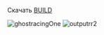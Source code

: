 Скачать [BUILD](https://github.com/neosab3r/RacingGhostReplay/releases/tag/v1.0.0)

![ghostracingOne](https://github.com/user-attachments/assets/a3be705b-0a59-4010-a41b-a35e227067d2)
![outputrr2](https://github.com/user-attachments/assets/b3435015-c913-47e3-ae91-eb1dc0ced2f6)
